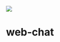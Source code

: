 <a href="https://codeclimate.com/github/ericnyirimana/web-chat-backend/maintainability"><img src="https://api.codeclimate.com/v1/badges/78999912b5fac473afae/maintainability" /></a>
# web-chat
